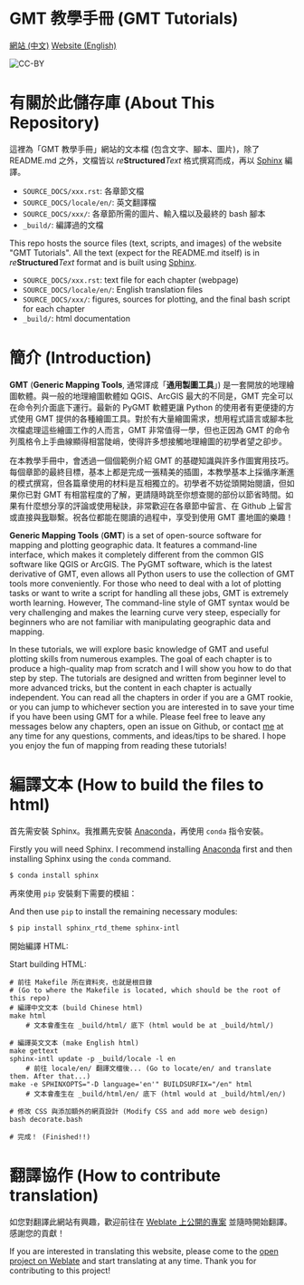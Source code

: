 # GMT 教學手冊 (GMT Tutorials)

[網站 (中文)](http://gmt-tutorials.org)
[Website (English)](http://gmt-tutorials.org/en/)

![CC-BY](SOURCE_DOCS/by.png)

# 有關於此儲存庫 (About This Repository)

這裡為「GMT 教學手冊」網站的文本檔 (包含文字、腳本、圖片)，除了 README.md 之外，文檔皆以 *re***Structured***Text* 格式撰寫而成，再以 [Sphinx](http://www.sphinx-doc.org/en/stable/index.html) 編譯。

- `SOURCE_DOCS/xxx.rst`: 各章節文檔
- `SOURCE_DOCS/locale/en/`: 英文翻譯檔
- `SOURCE_DOCS/xxx/`: 各章節所需的圖片、輸入檔以及最終的 bash 腳本
- `_build/`: 編譯過的文檔

This repo hosts the source files (text, scripts, and images) of the website "GMT Tutorials". All the text (expect for the README.md itself) is in *re***Structured***Text* format and is built using [Sphinx](http://www.sphinx-doc.org/en/stable/index.html).



- `SOURCE_DOCS/xxx.rst`: text file for each chapter (webpage)
- `SOURCE_DOCS/locale/en/`: English translation files
- `SOURCE_DOCS/xxx/`: figures, sources for plotting, and the final bash script for each chapter
- `_build/`: html documentation

# 簡介 (Introduction)

**GMT** (**Generic Mapping Tools**, 通常譯成「**通用製圖工具**」) 是一套開放的地理繪圖軟體。與一般的地理繪圖軟體如 QGIS、ArcGIS 最大的不同是，GMT 完全可以在命令列介面底下運行。最新的 PyGMT 軟體更讓 Python 的使用者有更便捷的方式使用 GMT 提供的各種繪圖工具。對於有大量繪圖需求，想用程式語言或腳本批次檔處理這些繪圖工作的人而言，GMT 非常值得一學，但也正因為 GMT 的命令列風格令上手曲線顯得相當陡峭，使得許多想接觸地理繪圖的初學者望之卻步。

在本教學手冊中，會透過一個個範例介紹 GMT 的基礎知識與許多作圖實用技巧。每個章節的最終目標，基本上都是完成一張精美的插圖，本教學基本上採循序漸進的模式撰寫，但各篇章使用的材料是互相獨立的。初學者不妨從頭開始閱讀，但如果你已對 GMT 有相當程度的了解，更請隨時跳至你想查閱的部份以節省時間。如果有什麼想分享的評論或使用秘訣，非常歡迎在各章節中留言、在 Github 上留言或直接與[我](mailto:whyjayzheng@gmail.com)聯繫。祝各位都能在閱讀的過程中，享受到使用 GMT 畫地圖的樂趣！

**Generic Mapping Tools** (**GMT**) is a set of open-source software for mapping and plotting geographic data. It features a command-line interface, which makes it completely different from the common GIS software like QGIS or ArcGIS. The PyGMT software, which is the latest derivative of GMT, even allows all Python users to use the collection of GMT tools more conveniently. For those who need to deal with a lot of plotting tasks or want to write a script for handling all these jobs, GMT is extremely worth learning. However, The command-line style of GMT syntax would be very challenging and makes the learning curve very steep, especially for beginners who are not familiar with manipulating geographic data and mapping.

In these tutorials, we will explore basic knowledge of GMT and useful plotting skills from numerous examples. The goal of each chapter is to produce a high-quality map from scratch and I will show you how to do that step by step. The tutorials are designed and written from beginner level to more advanced tricks, but the content in each chapter is actually independent. You can read all the chapters in order if you are a GMT rookie, or you can jump to whichever section you are interested in to save your time if you have been using GMT for a while. Please feel free to leave any messages below any chapters, open an issue on Github, or contact [me](mailto:whyjayzheng@gmail.com) at any time for any questions, comments, and ideas/tips to be shared. I hope you enjoy the fun of mapping from reading these tutorials!

# 編譯文本 (How to build the files to html)

首先需安裝 Sphinx。我推薦先安裝 [Anaconda](https://www.anaconda.com/products/individual)，再使用 ```conda``` 指令安裝。

Firstly you will need Sphinx. I recommend installing [Anaconda](https://www.anaconda.com/products/individual) first and then installing Sphinx using the ```conda``` command.

```
$ conda install sphinx
```

再來使用 ```pip``` 安裝剩下需要的模組：

And then use ```pip``` to install the remaining necessary modules:

```
$ pip install sphinx_rtd_theme sphinx-intl
```

開始編譯 HTML:

Start building HTML:


```
# 前往 Makefile 所在資料夾，也就是根目錄 
# (Go to where the Makefile is located, which should be the root of this repo)
# 編譯中文文本 (build Chinese html)
make html
    # 文本會產生在 _build/html/ 底下 (html would be at _build/html/)

# 編譯英文文本 (make English html)
make gettext
sphinx-intl update -p _build/locale -l en
    # 前往 locale/en/ 翻譯文檔後... (Go to locate/en/ and translate them. After that...)
make -e SPHINXOPTS="-D language='en'" BUILDSURFIX="/en" html
    # 文本會產生在 _build/html/en/ 底下 (html would at _build/html/en/)

# 修改 CSS 與添加額外的網頁設計 (Modify CSS and add more web design)
bash decorate.bash

# 完成！ (Finished!!)
```

# 翻譯協作 (How to contribute translation)

如您對翻譯此網站有興趣，歡迎前往在 [Weblate 上公開的專案](https://hosted.weblate.org/projects/gmt-tutorials/) 並隨時開始翻譯。感謝您的貢獻！

If you are interested in translating this website, please come to the [open project on Weblate](https://hosted.weblate.org/projects/gmt-tutorials/) and start translating at any time. Thank you for contributing to this project!
